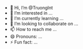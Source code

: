 - 👋 Hi, I’m @TruongInt
- 👀 I’m interested in ...
- 🌱 I’m currently learning ...
- 💞️ I’m looking to collaborate on ...
- 📫 How to reach me ...
- 😄 Pronouns: ...
- ⚡ Fun fact: ...

<!---
TruongInt/TruongInt is a ✨ special ✨ repository because its `README.md` (this file) appears on your GitHub profile.
You can click the Preview link to take a look at your changes.
--->
